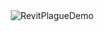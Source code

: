 <div align="center">
    <picture>
        <source media="(prefers-color-scheme: dark)" srcset="https://github.com/user-attachments/assets/32cccbf7-e3c3-4b7c-be0d-3eb57bc9033f">
        <img alt="RevitPlagueDemo" src="https://github.com/user-attachments/assets/32cccbf7-e3c3-4b7c-be0d-3eb57bc9033f">
    </picture>
</div>
